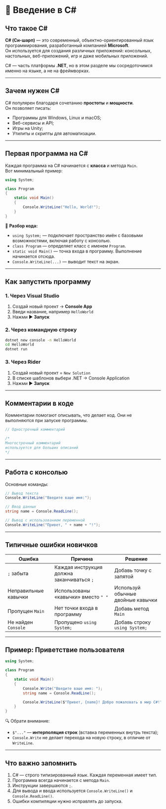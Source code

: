 # 🧭 Введение в C#

## Что такое C#

**C# (Си-шарп)** — это современный, объектно-ориентированный язык программирования, разработанный компанией **Microsoft**.  
Он используется для создания различных приложений: консольных, настольных, веб-приложений, игр и даже мобильных приложений.

C# — часть платформы **.NET**, но в этом разделе мы сосредоточимся именно на языке, а не на фреймворках.

---

## Зачем нужен C#

C# популярен благодаря сочетанию **простоты** и **мощности**.  
Он позволяет писать:
- Программы для Windows, Linux и macOS;
- Веб-сервисы и API;
- Игры на Unity;
- Утилиты и скрипты для автоматизации.

---

## Первая программа на C#

Каждая программа на C# начинается с **класса** и метода `Main`.  
Вот минимальный пример:

```csharp
using System;

class Program
{
    static void Main()
    {
        Console.WriteLine("Hello, World!");
    }
}
```

📘 **Разбор кода:**
- `using System;` — подключает пространство имён с базовыми возможностями, включая работу с консолью.  
- `class Program` — определяет класс с именем `Program`.  
- `static void Main()` — точка входа в программу. Выполнение начинается отсюда.  
- `Console.WriteLine(...)` — выводит текст на экран.

---

## Как запустить программу

### 1. Через Visual Studio
1. Создай новый проект → **Console App**
2. Введи название, например `HelloWorld`
3. Нажми ▶️ **Запуск**

### 2. Через командную строку
```bash
dotnet new console -n HelloWorld
cd HelloWorld
dotnet run
```

### 3. Через Rider
1. Создай новый проект = `New Solution`
3. В списке шаблонов выбери .NET → Console Application
3. Нажми ▶️ **Запуск**

---

## Комментарии в коде

Комментарии помогают описывать, что делает код. Они не выполняются при запуске программы.

```csharp
// Однострочный комментарий

/*
Многострочный комментарий
используется для больших описаний
*/
```

---

## Работа с консолью
 
Основные команды:

```csharp
// Вывод текста
Console.WriteLine("Введите ваше имя:");

// Ввод данных
string name = Console.ReadLine();

// Вывод с использованием переменной
Console.WriteLine("Привет, " + name + "!");
```

---

## Типичные ошибки новичков

| Ошибка | Причина | Решение |
|--------|----------|---------|
| `;` забыта | Каждая инструкция должна заканчиваться `;` | Добавь точку с запятой |
| Неправильные кавычки | Использованы «кавычки» вместо `" "` | Используй обычные двойные кавычки |
| Пропущен `Main` | Нет точки входа в программу | Добавь метод `Main` |
| Не найден `Console` | Пропущено `using System;` | Добавь строку `using System;` |

---

## Пример: Приветствие пользователя

```csharp
using System;

class Program
{
    static void Main()
    {
        Console.Write("Введите ваше имя: ");
        string name = Console.ReadLine();

        Console.WriteLine($"Привет, {name}! Добро пожаловать в мир C#!");
    }
}
```

🔍 Обрати внимание:
- `$"..."` — **интерполяция строк** (вставка переменных внутрь текста);
- `Console.Write` не делает перехода на новую строку, в отличие от `WriteLine`.

---

## Что важно запомнить

1. C# — строго типизированный язык. Каждая переменная имеет тип.
2. Программа всегда начинается с метода `Main`.
3. Инструкции завершаются `;`.
4. Для вывода и ввода используется `Console.WriteLine()` и `Console.ReadLine()`.
5. Ошибки компиляции нужно исправлять до запуска.
